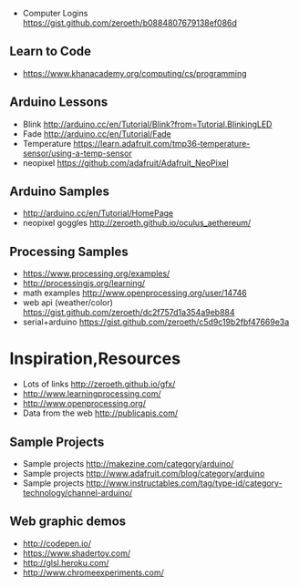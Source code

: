 * Computer Logins https://gist.github.com/zeroeth/b0884807679138ef086d

Learn to Code
-------------
* https://www.khanacademy.org/computing/cs/programming

Arduino Lessons
---------------
* Blink http://arduino.cc/en/Tutorial/Blink?from=Tutorial.BlinkingLED
* Fade http://arduino.cc/en/Tutorial/Fade
* Temperature https://learn.adafruit.com/tmp36-temperature-sensor/using-a-temp-sensor
* neopixel https://github.com/adafruit/Adafruit_NeoPixel


Arduino Samples
---------------
* http://arduino.cc/en/Tutorial/HomePage
* neopixel goggles http://zeroeth.github.io/oculus_aethereum/


Processing Samples
------------------
* https://www.processing.org/examples/
* http://processingjs.org/learning/
* math examples http://www.openprocessing.org/user/14746
* web api (weather/color) https://gist.github.com/zeroeth/dc2f757d1a354a9eb884
* serial+arduino https://gist.github.com/zeroeth/c5d9c19b2fbf47669e3a


Inspiration,Resources
=====================

* Lots of links http://zeroeth.github.io/gfx/
* http://www.learningprocessing.com/
* http://www.openprocessing.org/
* Data from the web http://publicapis.com/

Sample Projects
---------------
* Sample projects http://makezine.com/category/arduino/
* Sample projects http://www.adafruit.com/blog/category/arduino
* Sample projects http://www.instructables.com/tag/type-id/category-technology/channel-arduino/

Web graphic demos
-----------------
* http://codepen.io/
* https://www.shadertoy.com/
* http://glsl.heroku.com/
* http://www.chromeexperiments.com/

